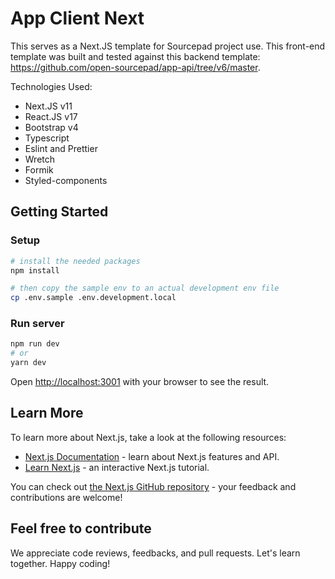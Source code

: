 # App Client Next

This serves as a Next.JS template for Sourcepad project use. This front-end template was built and tested against this backend template: <https://github.com/open-sourcepad/app-api/tree/v6/master>.

Technologies Used:

- Next.JS v11
- React.JS v17
- Bootstrap v4
- Typescript
- Eslint and Prettier
- Wretch
- Formik
- Styled-components

## Getting Started

### Setup

```bash
# install the needed packages
npm install

# then copy the sample env to an actual development env file
cp .env.sample .env.development.local
```

### Run server

```bash
npm run dev
# or
yarn dev
```

Open [http://localhost:3001](http://localhost:3001) with your browser to see the result.

## Learn More

To learn more about Next.js, take a look at the following resources:

- [Next.js Documentation](https://nextjs.org/docs) - learn about Next.js features and API.
- [Learn Next.js](https://nextjs.org/learn) - an interactive Next.js tutorial.

You can check out [the Next.js GitHub repository](https://github.com/vercel/next.js/) - your feedback and contributions are welcome!

## Feel free to contribute

We appreciate code reviews, feedbacks, and pull requests. Let's learn together. Happy coding!
